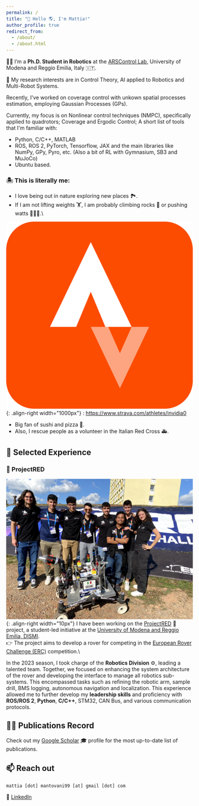 ```yaml
---
permalink: /
title: "👋 Hello 🌎, I'm Mattia!"
author_profile: true
redirect_from: 
  - /about/
  - /about.html
---
```


🧑‍💻 I’m a **Ph.D. Student in Robotics** at the [ARSControl Lab](https://www.arscontrol.unimore.it/), University of Modena and Reggio Emilia, Italy 🇮🇹.

🔎 My research interests are in Control Theory, AI applied to Robotics and Multi-Robot Systems.

Recently, I've worked on coverage control with unkown spatial processes estimation, employing Gaussian Processes (GPs).

Currently, my focus is on Nonlinear control techniques (NMPC), specifically applied to quadrotors; Coverage and Ergodic Control;
A short list of tools that I'm familiar with:
- Python, C/C++, MATLAB
- ROS, ROS 2, PyTorch, Tensorflow, JAX and the main libraries like NumPy, GPy, Pyro, etc. (Also a bit of RL with Gymnasium, SB3 and MuJoCo)
- Ubuntu based.

### 🏝️ This is literally me: 
- I love being out in nature exploring new places 🏞️.
- If I am not lifting weights 🏋️, I am probably climbing rocks 🧗 or pushing watts 🏃‍♂️🚴.\

![Strava](/images/strava.jpeg){: .align-right width="1000px"} : https://www.strava.com/athletes/invidia0
- Big fan of sushi and pizza 🍕.
- Also, I rescue people as a volunteer in the Italian Red Cross 🚑.

🧳 Selected Experience
------

### 🤖 ProjectRED
![ProjectRED](/images/projectred.jpeg){: .align-right width="10px"}
I have been working on the [ProjectRED](https://www.projectred.it/) 🚀 project, a student-led initiative at the [University of Modena and Reggio Emilia, DISMI](https://www.dismi.unimore.it/it).\
👉 The project aims to develop a rover for competing in the [European Rover Challenge (ERC)](https://roverchallenge.eu/) competition.\

In the 2023 season, I took charge of the **Robotics Division** ⚙️, leading a talented team. Together, we focused on enhancing the system architecture of the rover and developing the interface to manage all robotics sub-systems. This encompassed tasks such as refining the robotic arm, sample drill, BMS logging, autonomous navigation and localization. This experience allowed me to further develop my **leadership skills** and proficiency with **ROS/ROS 2**, **Python**, **C/C++**, STM32, CAN Bus, and various communication protocols.

👨‍🔬 Publications Record
------

Check out my [Google Scholar](https://scholar.google.com/citations?user=8Q6Z9QoAAAAJ&hl=en) 🎓 profile for the most up-to-date list of publications.

📫 Reach out
------
```
mattia [dot] mantovani99 [at] gmail [dot] com
```
🔗 [LinkedIn](https://www.linkedin.com/in/mantovanim/)


